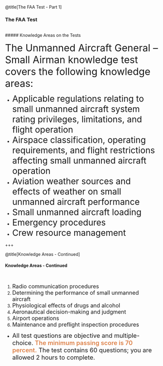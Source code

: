 <div class="slide-bg-style-left"></div><div class="slide-bg-style-right"></div>

@title[The FAA Test - Part 1]

### <span class="orange">The FAA Test</span>
<br>
##### Knowledge Areas on the Tests

<span style="font-size:32px;">The Unmanned Aircraft General – Small Airman knowledge test covers the following knowledge areas:</span>
<ul>
  <li class="fragment no-bullet"><span style="font-size: 28px;">Applicable regulations relating to small unmanned aircraft system rating privileges, limitations, and flight operation</span></li>
  <li class="fragment no-bullet"><span style="font-size: 28px;">Airspace classification, operating requirements, and flight restrictions affecting small unmanned aircraft operation</span></li>
  <li class="fragment no-bullet"><span style="font-size: 28px;">Aviation weather sources and effects of weather on small unmanned aircraft performance</span></li>
  <li class="fragment no-bullet"><span style="font-size: 28px;">Small unmanned aircraft loading</span></li>
  <li class="fragment no-bullet"><span style="font-size: 28px;">Emergency procedures</span></li>
  <li class="fragment no-bullet"><span style="font-size: 28px;">Crew resource management</span></li>
</ul>  


+++
<div class="slide-bg-style-left"></div><div class="slide-bg-style-right"></div>

@title[Knowledge Areas - Continued]

#### Knowledge Areas - Continued

<br>

<ol>
  <li><span style="font-size: 18px;">Radio communication procedures</span></li>
  <li><span style="font-size: 18px;">Determining the performance of small unmanned aircraft</span></li>
  <li><span style="font-size: 18px;">Physiological effects of drugs and alcohol</span></li>
  <li><span style="font-size: 18px;">Aeronautical decision-making and judgment</span></li>
  <li><span style="font-size: 18px;">Airport operations</span></li>
  <li><span style="font-size: 18px;">Maintenance and preflight inspection procedures</span></li>  
</ol>

<ul>
  <li class="fragment"><span style="font-size:20px;">All test questions are objective and multiple-choice. <span style="font-weight:600;color:#dd8047;">The minimum passing score is 70 percent.</span> The test contains 60 questions; you are allowed 2 hours to complete.</span></li>
</ul>
